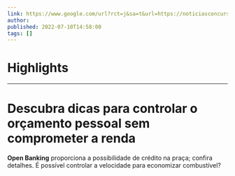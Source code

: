 ```yaml
---
link: https://www.google.com/url?rct=j&sa=t&url=https://noticiasconcursos.com.br/orcamento-pessoal/&ct=ga&cd=CAIyHzVmNjkxZDEzNTU2NWU1MTc6Y29tLmJyOnB0OkJSOkw&usg=AOvVaw3_nSQG1L-WX1xJP4wGB82p
author:  
published: 2022-07-10T14:58:00
tags: []
---
```

# Highlights


---
# Descubra dicas para controlar o orçamento pessoal sem comprometer a renda
**Open Banking** proporciona a possibilidade de crédito na praça; confira detalhes. É possível controlar a velocidade para economizar combustível?
